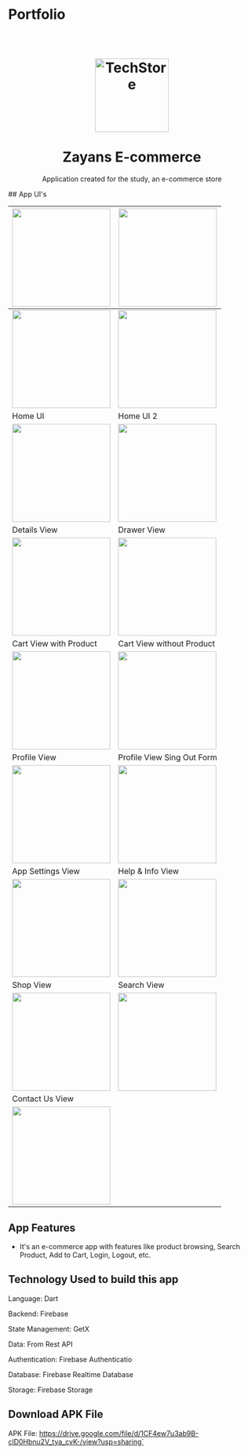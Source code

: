 # Portfolio

<h1 align="center">
<br>
  <img src="https://github.com/tawhidgithub/Zayans/assets/82618060/a0380f47-f755-4e0e-81bf-de0d073bfe09" alt="TechStore" width="150">
<br>
<br>
Zayans E-commerce
</h1>

<p align="center">
Application created for the study, an e-commerce store
</p>
## App UI's

| <img src="https://github.com/tawhidgithub/Zayans/assets/82618060/40d88e7c-2441-4c8a-a92c-74b8b0a101cb?raw=true" style="width: 200px;"/> | <img src="https://github.com/tawhidgithub/Zayans/assets/82618060/118cee7e-e02e-49cd-9186-31475887a474?raw=true" style="width: 200px;"/> |
|--|--|
| <img src="https://github.com/tawhidgithub/Zayans/assets/82618060/cedede41-681b-4c93-b774-19f1e93d6d38?raw=true" style="width: 200px;"/> | <img src="https://github.com/tawhidgithub/Zayans/assets/82618060/cb3eb7a8-23fd-4a30-81c8-691ff6205ffa?raw=true" style="width: 200px;"/> |
|Home UI|Home UI 2|
| <img src="https://github.com/tawhidgithub/Zayans/assets/82618060/6f3a4511-baf1-46a2-ae85-31bb65d2cfcc?raw=true" style="width: 200px;"/> | <img src="https://github.com/tawhidgithub/Zayans/assets/82618060/3acca6d9-6fa8-4d08-aebb-b5243f5c3a95?raw=true" style="width: 200px;"/> |
|Details View|Drawer View|
| <img src="https://github.com/tawhidgithub/Zayans/assets/82618060/ec1c8006-9d02-427b-b0b5-0e612c778059?raw=true" style="width: 200px;"/>|<img src="https://github.com/tawhidgithub/Zayans/assets/82618060/260729fe-701a-4707-af8a-e20a014dd629?raw=true" style="width: 200px;"/>|
|Cart View with Product|Cart View without Product|
| <img src="https://github.com/tawhidgithub/Zayans/assets/82618060/560f9311-4cf8-4c15-838c-f5927c4e68da?raw=true" style="width: 200px;"/>|<img src="https://github.com/tawhidgithub/Zayans/assets/82618060/0375e32a-7556-4c43-8a5f-75d2d6787908?raw=true" style="width: 200px;"/>|
|Profile View|Profile View Sing Out Form|
| <img src="https://github.com/tawhidgithub/Zayans/assets/82618060/9c40fbe3-25a4-46b7-bb17-a2825740bf95?raw=true" style="width: 200px;"/>|<img src="https://github.com/tawhidgithub/Zayans/assets/82618060/4b5bd3bc-e3a1-449c-a8cf-1cb405abe253?raw=true" style="width: 200px;"/>|
|App Settings View|Help & Info View|
| <img src="https://github.com/tawhidgithub/Zayans/assets/82618060/dc11fc2a-ddcc-4345-8bd5-7ef7e0e8a4df?raw=true" style="width: 200px;"/>|<img src="https://github.com/tawhidgithub/Zayans/assets/82618060/db353c56-2053-4841-81b5-b7c1ff11dd1e?raw=true" style="width: 200px;"/>|
|Shop View|Search View|
| <img src="https://github.com/tawhidgithub/Zayans/assets/82618060/e0b6fd8f-30c8-4cfd-88f8-f62cc9aa9a47?raw=true" style="width: 200px;"/>|<img src="https://github.com/tawhidgithub/Zayans/assets/82618060/0cfbef1b-22bb-4725-8493-e20cb694ed0c?raw=true" style="width: 200px;"/>|
|Contact Us View|
| <img src="https://github.com/tawhidgithub/Zayans/assets/82618060/ea1958cf-625f-4eed-873e-ba9a86cc801d?raw=true" style="width: 200px;"/>|




















 




## App Features

-  It's an e-commerce app with features like product browsing, Search Product, Add to Cart, Login, Logout, etc.



##  Technology Used to build this app

<be>Language: Dart</br>

<be>Backend: Firebase</br>

<be>State Management: GetX </br>

<be>Data: From Rest API </br>

<be>Authentication: Firebase Authenticatio</br>

<be>Database: Firebase Realtime Database</br>

<be>Storage: Firebase Storage</br>



 



## Download APK File

APK File: https://drive.google.com/file/d/1CF4ew7u3ab9B-clD0Hbnu2V_tya_cvK-/view?usp=sharing`




